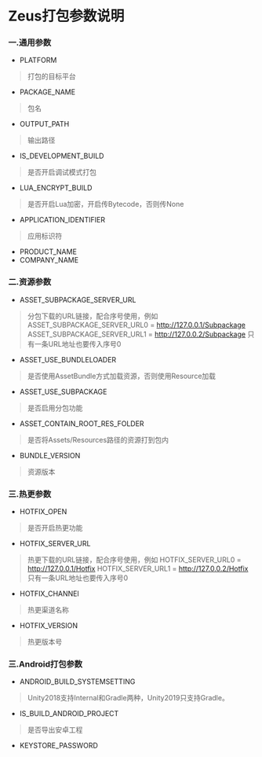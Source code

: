 # Zeus打包参数说明
### 一.通用参数
- PLATFORM
> 打包的目标平台
- PACKAGE_NAME
> 包名
- OUTPUT_PATH
> 输出路径
- IS_DEVELOPMENT_BUILD
> 是否开启调试模式打包
- LUA_ENCRYPT_BUILD
> 是否开启Lua加密，开启传Bytecode，否则传None
- APPLICATION_IDENTIFIER
> 应用标识符
- PRODUCT_NAME
- COMPANY_NAME

### 二.资源参数
- ASSET_SUBPACKAGE_SERVER_URL
> 分包下载的URL链接，配合序号使用，例如
ASSET_SUBPACKAGE_SERVER_URL0 = http://127.0.0.1/Subpackage
ASSET_SUBPACKAGE_SERVER_URL1 = http://127.0.0.2/Subpackage
只有一条URL地址也要传入序号0
- ASSET_USE_BUNDLELOADER
> 是否使用AssetBundle方式加载资源，否则使用Resource加载
- ASSET_USE_SUBPACKAGE
> 是否启用分包功能
- ASSET_CONTAIN_ROOT_RES_FOLDER
> 是否将Assets/Resources路径的资源打到包内
- BUNDLE_VERSION
> 资源版本

### 三.热更参数
- HOTFIX_OPEN
> 是否开启热更功能
- HOTFIX_SERVER_URL
> 热更下载的URL链接，配合序号使用，例如
HOTFIX_SERVER_URL0 = http://127.0.0.1/Hotfix
HOTFIX_SERVER_URL1 = http://127.0.0.2/Hotfix
只有一条URL地址也要传入序号0
- HOTFIX_CHANNEl
> 热更渠道名称
- HOTFIX_VERSION
> 热更版本号

### 三.Android打包参数
- ANDROID_BUILD_SYSTEMSETTING
> Unity2018支持Internal和Gradle两种，Unity2019只支持Gradle。
- IS_BUILD_ANDROID_PROJECT
> 是否导出安卓工程
- KEYSTORE_PASSWORD







